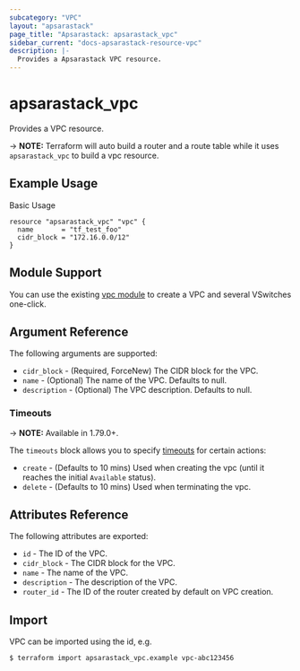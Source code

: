```yaml
---
subcategory: "VPC"
layout: "apsarastack"
page_title: "Apsarastack: apsarastack_vpc"
sidebar_current: "docs-apsarastack-resource-vpc"
description: |-
  Provides a Apsarastack VPC resource.
---
```


# apsarastack\_vpc

Provides a VPC resource.

-> **NOTE:** Terraform will auto build a router and a route table while it uses `apsarastack_vpc` to build a vpc resource.

## Example Usage

Basic Usage

```
resource "apsarastack_vpc" "vpc" {
  name       = "tf_test_foo"
  cidr_block = "172.16.0.0/12"
}
```

## Module Support

You can use the existing [vpc module](https://registry.terraform.io/modules/alibaba/vpc/apsarastack) 
to create a VPC and several VSwitches one-click.

## Argument Reference

The following arguments are supported:

* `cidr_block` - (Required, ForceNew) The CIDR block for the VPC.
* `name` - (Optional) The name of the VPC. Defaults to null.
* `description` - (Optional) The VPC description. Defaults to null.
 <!-- * `resource_group_id` - (Optional, ForceNew, Available in 1.40.0+) The Id of resource group which the VPC belongs.
* `tags` - (Optional, Available in v1.55.3+) A mapping of tags to assign to the resource. -->

### Timeouts

-> **NOTE:** Available in 1.79.0+.

The `timeouts` block allows you to specify [timeouts](https://www.terraform.io/docs/configuration-0-11/resources.html#timeouts) for certain actions:

* `create` - (Defaults to 10 mins) Used when creating the vpc (until it reaches the initial `Available` status). 
* `delete` - (Defaults to 10 mins) Used when terminating the vpc. 

## Attributes Reference

The following attributes are exported:

* `id` - The ID of the VPC.
* `cidr_block` - The CIDR block for the VPC.
* `name` - The name of the VPC.
* `description` - The description of the VPC.
* `router_id` - The ID of the router created by default on VPC creation.
<!--* `route_table_id` - The route table ID of the router created by default on VPC creation.-->

## Import

VPC can be imported using the id, e.g.

```
$ terraform import apsarastack_vpc.example vpc-abc123456
```


